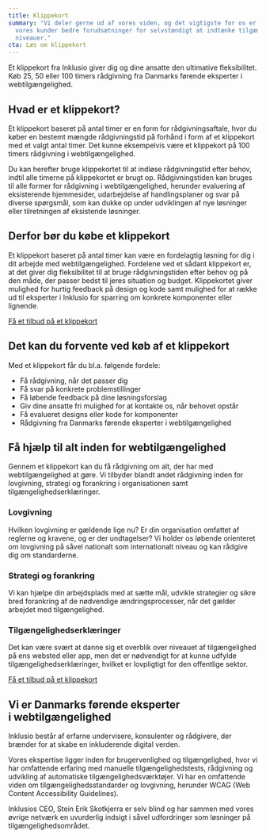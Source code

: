 ```yaml
---
title: Klippekort
summary: "Vi deler gerne ud af vores viden, og det vigtigste for os er at give
  vores kunder bedre forudsætninger for selvstændigt at indtænke tilgængelighed på alle
  niveauer."
cta: Læs om klippekort
---
```


<p>Et klippekort fra Inklusio giver dig og dine ansatte den ultimative fleksibilitet. Køb 25, 50 eller 100 timers rådgivning fra Danmarks førende eksperter i webtilgængelighed.</p>

## Hvad er et klippekort? 

<p>Et klippekort baseret på antal timer er en form for rådgivningsaftale, hvor du køber en bestemt mængde rådgivningstid på forhånd i form af et klippekort med et valgt antal timer. Det kunne eksempelvis være et klippekort på 100 timers rådgivning i webtilgængelighed.</p>

<p>Du kan herefter bruge klippekortet til at indløse rådgivningstid efter behov, indtil alle timerne på klippekortet er brugt op. Rådgivningstiden kan bruges til alle former for rådgivning i webtilgængelighed, herunder evaluering af eksisterende hjemmesider, udarbejdelse af handlingsplaner og svar på diverse spørgsmål, som kan dukke op under udviklingen af nye løsninger eller tilretningen af eksistende løsninger.</p>

## Derfor bør du købe et klippekort
<p>Et klippekort baseret på antal timer kan være en fordelagtig løsning for dig i dit arbejde med webtilgængelighed. Fordelene ved et sådant klippekort er, at det giver dig fleksibilitet til at bruge rådgivningstiden efter behov og på den måde, der passer bedst til jeres situation og budget. Klippekortet giver mulighed for hurtig feedback på design og kode samt mulighed for at række ud til eksperter i Inklusio for sparring om konkrete komponenter eller lignende.</p>

<a href="#CTA" class="btn btn-primary">Få et tilbud på et klippekort</a>

## Det kan du forvente ved køb af et klippekort 
Med et klippekort får du bl.a. følgende fordele: 

* Få rådgivning, når det passer dig
* Få svar på konkrete problemstillinger
* Få løbende feedback på dine løsningsforslag
* Giv dine ansatte fri mulighed for at kontakte os, når behovet opstår
* Få evalueret designs eller kode for komponenter 
* Rådgivning fra Danmarks førende eksperter i webtilgængelighed  


## Få hjælp til alt inden for webtilgængelighed 
<p>Gennem et klippekort kan du få rådgivning om alt, der har med webtilgængelighed at gøre. Vi tilbyder blandt andet rådgivning inden for lovgivning, strategi og forankring i organisationen samt tilgængelighedserklæringer.</p>

### Lovgivning 
<p>Hvilken lovgivning er gældende lige nu? Er din organisation omfattet af reglerne og kravene, og er der undtagelser? Vi holder os løbende orienteret om lovgivning på såvel nationalt som internationalt niveau og kan rådgive dig om standarderne.</p>

### Strategi og forankring
<p>Vi kan hjælpe din arbejdsplads med at sætte mål, udvikle strategier og sikre bred forankring af de nødvendige ændringsprocesser, når det gælder arbejdet med tilgængelighed.</p>

### Tilgængelighedserklæringer
<p>Det kan være svært at danne sig et overblik over niveauet af tilgængelighed på ens websted eller app, men det er nødvendigt for at kunne udfylde tilgængelighedserklæringer, hvilket er lovpligtigt for den offentlige sektor.</p>

<a href="#CTA" class="btn btn-primary">Få et tilbud på et klippekort</a>

## Vi er Danmarks førende eksperter <br> i webtilgængelighed  
<p>Inklusio består af erfarne undervisere, konsulenter og rådgivere, der brænder for at skabe en inkluderende digital verden.</p> 

<p>Vores ekspertise ligger inden for brugervenlighed og tilgængelighed, hvor vi har omfattende erfaring med manuelle tilgængelighedstests, rådgivning og udvikling af automatiske tilgængelighedsværktøjer. Vi har en omfattende viden om tilgængelighedsstandarder og lovgivning, herunder WCAG (Web Content Accessibility Guidelines). </p> 

<p>Inklusios CEO, Stein Erik Skotkjerra er selv blind og har sammen med vores øvrige netværk en uvurderlig indsigt i såvel udfordringer som løsninger på tilgængelighedsområdet.</p>

